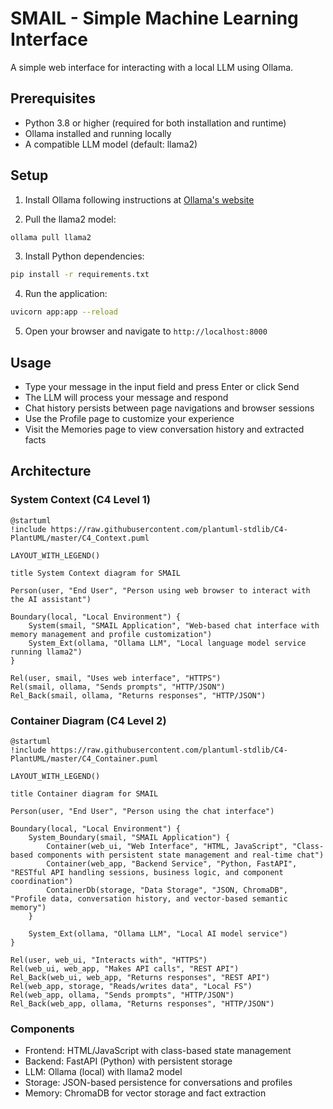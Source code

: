 # SMAIL - Simple Machine Learning Interface

A simple web interface for interacting with a local LLM using Ollama.

## Prerequisites

- Python 3.8 or higher (required for both installation and runtime)
- Ollama installed and running locally
- A compatible LLM model (default: llama2)

## Setup

1. Install Ollama following instructions at [Ollama's website](https://ollama.ai/)

2. Pull the llama2 model:
```bash
ollama pull llama2
```

3. Install Python dependencies:
```bash
pip install -r requirements.txt
```

4. Run the application:
```bash
uvicorn app:app --reload
```

5. Open your browser and navigate to `http://localhost:8000`

## Usage

- Type your message in the input field and press Enter or click Send
- The LLM will process your message and respond
- Chat history persists between page navigations and browser sessions
- Use the Profile page to customize your experience
- Visit the Memories page to view conversation history and extracted facts

## Architecture

### System Context (C4 Level 1)
```plantuml
@startuml
!include https://raw.githubusercontent.com/plantuml-stdlib/C4-PlantUML/master/C4_Context.puml

LAYOUT_WITH_LEGEND()

title System Context diagram for SMAIL

Person(user, "End User", "Person using web browser to interact with the AI assistant")

Boundary(local, "Local Environment") {
    System(smail, "SMAIL Application", "Web-based chat interface with memory management and profile customization")
    System_Ext(ollama, "Ollama LLM", "Local language model service running llama2")
}

Rel(user, smail, "Uses web interface", "HTTPS")
Rel(smail, ollama, "Sends prompts", "HTTP/JSON")
Rel_Back(smail, ollama, "Returns responses", "HTTP/JSON")
```

### Container Diagram (C4 Level 2)
```plantuml
@startuml
!include https://raw.githubusercontent.com/plantuml-stdlib/C4-PlantUML/master/C4_Container.puml

LAYOUT_WITH_LEGEND()

title Container diagram for SMAIL

Person(user, "End User", "Person using the chat interface")

Boundary(local, "Local Environment") {
    System_Boundary(smail, "SMAIL Application") {
        Container(web_ui, "Web Interface", "HTML, JavaScript", "Class-based components with persistent state management and real-time chat")
        Container(web_app, "Backend Service", "Python, FastAPI", "RESTful API handling sessions, business logic, and component coordination")
        ContainerDb(storage, "Data Storage", "JSON, ChromaDB", "Profile data, conversation history, and vector-based semantic memory")
    }
    
    System_Ext(ollama, "Ollama LLM", "Local AI model service")
}

Rel(user, web_ui, "Interacts with", "HTTPS")
Rel(web_ui, web_app, "Makes API calls", "REST API")
Rel_Back(web_ui, web_app, "Returns responses", "REST API")
Rel(web_app, storage, "Reads/writes data", "Local FS")
Rel(web_app, ollama, "Sends prompts", "HTTP/JSON")
Rel_Back(web_app, ollama, "Returns responses", "HTTP/JSON")
```

### Components
- Frontend: HTML/JavaScript with class-based state management
- Backend: FastAPI (Python) with persistent storage
- LLM: Ollama (local) with llama2 model
- Storage: JSON-based persistence for conversations and profiles
- Memory: ChromaDB for vector storage and fact extraction
